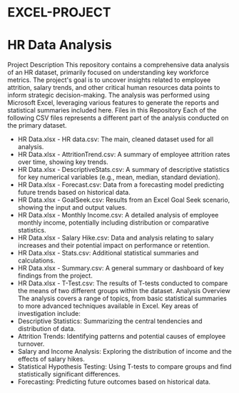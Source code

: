 # EXCEL-PROJECT
# HR Data Analysis

Project Description
This repository contains a comprehensive data analysis of an HR dataset, primarily focused on understanding key workforce metrics. The project's goal is to uncover insights related to employee attrition, salary trends, and other critical human resources data points to inform strategic decision-making.
The analysis was performed using Microsoft Excel, leveraging various features to generate the reports and statistical summaries included here.
Files in this Repository
Each of the following CSV files represents a different part of the analysis conducted on the primary dataset.
 * HR Data.xlsx - HR data.csv: The main, cleaned dataset used for all analysis.
 * HR Data.xlsx - AttritionTrend.csv: A summary of employee attrition rates over time, showing key trends.
 * HR Data.xlsx - DescriptiveStats.csv: A summary of descriptive statistics for key numerical variables (e.g., mean, median, standard deviation).
 * HR Data.xlsx - Forecast.csv: Data from a forecasting model predicting future trends based on historical data.
 * HR Data.xlsx - GoalSeek.csv: Results from an Excel Goal Seek scenario, showing the input and output values.
 * HR Data.xlsx - Monthly Income.csv: A detailed analysis of employee monthly income, potentially including distribution or comparative statistics.
 * HR Data.xlsx - Salary Hike.csv: Data and analysis relating to salary increases and their potential impact on performance or retention.
 * HR Data.xlsx - Stats.csv: Additional statistical summaries and calculations.
 * HR Data.xlsx - Summary.csv: A general summary or dashboard of key findings from the project.
 * HR Data.xlsx - T-Test.csv: The results of T-tests conducted to compare the means of two different groups within the dataset.
Analysis Overview
The analysis covers a range of topics, from basic statistical summaries to more advanced techniques available in Excel. Key areas of investigation include:
 * Descriptive Statistics: Summarizing the central tendencies and distribution of data.
 * Attrition Trends: Identifying patterns and potential causes of employee turnover.
 * Salary and Income Analysis: Exploring the distribution of income and the effects of salary hikes.
 * Statistical Hypothesis Testing: Using T-tests to compare groups and find statistically significant differences.
 * Forecasting: Predicting future outcomes based on historical data.
